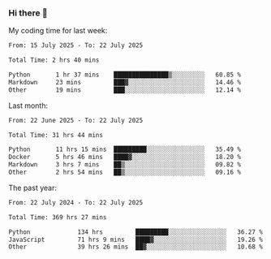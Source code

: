 ### Hi there 👋

My coding time for last week:

<!--START_SECTION:week-->

```txt
From: 15 July 2025 - To: 22 July 2025

Total Time: 2 hrs 40 mins

Python       1 hr 37 mins    ███████████████▒░░░░░░░░░   60.85 %
Markdown     23 mins         ███▓░░░░░░░░░░░░░░░░░░░░░   14.46 %
Other        19 mins         ███░░░░░░░░░░░░░░░░░░░░░░   12.14 %
```

<!--END_SECTION:week-->

Last month:

<!--START_SECTION:month-->

```txt
From: 22 June 2025 - To: 22 July 2025

Total Time: 31 hrs 44 mins

Python       11 hrs 15 mins  █████████░░░░░░░░░░░░░░░░   35.49 %
Docker       5 hrs 46 mins   ████▓░░░░░░░░░░░░░░░░░░░░   18.20 %
Markdown     3 hrs 7 mins    ██▒░░░░░░░░░░░░░░░░░░░░░░   09.82 %
Other        2 hrs 54 mins   ██▒░░░░░░░░░░░░░░░░░░░░░░   09.16 %
```

<!--END_SECTION:month-->

The past year:

<!--START_SECTION:year-->

```txt
From: 22 July 2024 - To: 22 July 2025

Total Time: 369 hrs 27 mins

Python             134 hrs         █████████░░░░░░░░░░░░░░░░   36.27 %
JavaScript         71 hrs 9 mins   ████▓░░░░░░░░░░░░░░░░░░░░   19.26 %
Other              39 hrs 26 mins  ██▓░░░░░░░░░░░░░░░░░░░░░░   10.68 %
```

<!--END_SECTION:year-->
